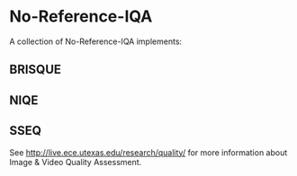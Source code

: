 # No-Reference-IQA
A collection of No-Reference-IQA implements:

BRISQUE 
-------

NIQE  
-------

SSEQ  
-------


See http://live.ece.utexas.edu/research/quality/ for more information about Image & Video Quality Assessment.
